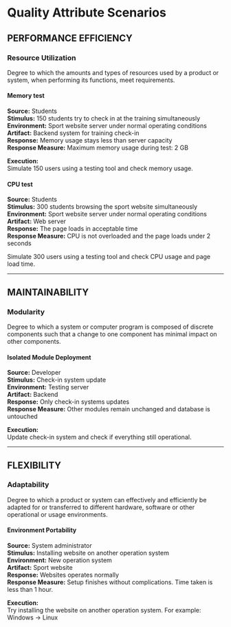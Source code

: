 # Quality Attribute Scenarios

## PERFORMANCE EFFICIENCY

### Resource Utilization
Degree to which the amounts and types of resources used by a product or system, when performing its functions, meet requirements.

#### Memory test

**Source:** Students  
**Stimulus:** 150 students try to check in at the training simultaneously  
**Environment:** Sport website server under normal operating conditions  
**Artifact:** Backend system for training check-in  
**Response:** Memory usage stays less than server capacity  
**Response Measure:** Maximum memory usage during test: 2 GB  

**Execution:**  
Simulate 150 users using a testing tool and check memory usage.

#### CPU test

**Source:** Students  
**Stimulus:** 300 students browsing the sport website simultaneously  
**Environment:** Sport website server under normal operating conditions  
**Artifact:** Web server  
**Response:** The page loads in acceptable time  
**Response Measure:** CPU is not overloaded and the page loads under 2 seconds  

Simulate 300 users using a testing tool and check CPU usage and page load time.  

---

## MAINTAINABILITY

### Modularity
Degree to which a system or computer program is composed of discrete components such that a change to one component has minimal impact on other components.

#### Isolated Module Deployment

**Source:** Developer  
**Stimulus:** Check-in system update  
**Environment:** Testing server   
**Artifact:** Backend  
**Response:** Only check-in systems updates  
**Response Measure:** Other modules remain unchanged and database is untouched  

**Execution:**    
Update check-in system and check if everything still operational.

---

## FLEXIBILITY

### Adaptability
Degree to which a product or system can effectively and efficiently be adapted for or transferred to different hardware, software or other operational or usage environments.

#### Environment Portability

**Source:** System administrator  
**Stimulus:** Installing website on another operation system  
**Environment:** New operation system   
**Artifact:** Sport website  
**Response:** Websites operates normally  
**Response Measure:** Setup finishes without complications. Time taken is less than 1 hour.  

**Execution:**  
Try installing the website on another operation system. For example: Windows -> Linux
